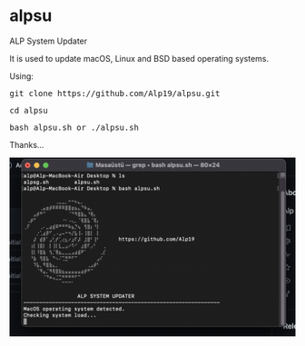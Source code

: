 # alpsu
ALP System Updater

It is used to update macOS, Linux and BSD based operating systems.

Using:

<pre>
git clone https://github.com/Alp19/alpsu.git
</pre>
<pre>
cd alpsu 
</pre>
<pre>
bash alpsu.sh or ./alpsu.sh 
</pre>
Thanks...

![Screen Shot ](https://github.com/Alp19/alpsu/blob/main/ss.png)
